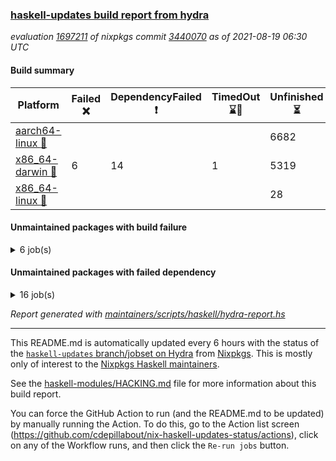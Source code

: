 ### [haskell-updates build report from hydra](https://hydra.nixos.org/jobset/nixpkgs/haskell-updates)
*evaluation [1697211](https://hydra.nixos.org/eval/1697211) of nixpkgs commit [3440070](https://github.com/NixOS/nixpkgs/commits/3440070b83ffdf2ecd787dfc5542374e9ad06ec0) as of 2021-08-19 06:30 UTC*
#### Build summary

 | Platform | Failed :x: | DependencyFailed :heavy_exclamation_mark: | TimedOut :hourglass::no_entry_sign: | Unfinished :hourglass_flowing_sand: | Success :heavy_check_mark: | 
 | --- | --- | --- | --- | --- | --- | 
 | [aarch64-linux :iphone:](https://hydra.nixos.org/eval/1697211?filter=.aarch64-linux) |  |  |  | 6682 | 14 | 
 | [x86_64-darwin :apple:](https://hydra.nixos.org/eval/1697211?filter=.x86_64-darwin) | 6 | 14 | 1 | 5319 | 1313 | 
 | [x86_64-linux :penguin:](https://hydra.nixos.org/eval/1697211?filter=.x86_64-linux) |  |  |  | 28 | 6710 | 
#### Unmaintained packages with build failure
<details><summary>6 job(s) </summary>

- [ ] [[:iphone::hourglass_flowing_sand:]](https://hydra.nixos.org/build/150145709) [[:apple::x:]](https://hydra.nixos.org/build/150138057) [[:penguin::heavy_check_mark:]](https://hydra.nixos.org/build/150156212) [haskellPackages.exinst](https://hydra.nixos.org/eval/1697211?filter=haskellPackages.exinst) 
- [ ] [[:iphone::hourglass_flowing_sand:]](https://hydra.nixos.org/build/150155611) [[:apple::x:]](https://hydra.nixos.org/build/150136618) [[:penguin::heavy_check_mark:]](https://hydra.nixos.org/build/150145205) [haskellPackages.ping-wrapper](https://hydra.nixos.org/eval/1697211?filter=haskellPackages.ping-wrapper) 
- [ ] [[:iphone::hourglass_flowing_sand:]](https://hydra.nixos.org/build/150152774) [[:apple::x:]](https://hydra.nixos.org/build/150136862) [[:penguin::heavy_check_mark:]](https://hydra.nixos.org/build/150153014) [haskellPackages.sdp](https://hydra.nixos.org/eval/1697211?filter=haskellPackages.sdp) 
- [ ] [[:iphone::hourglass_flowing_sand:]](https://hydra.nixos.org/build/150153762) [[:apple::x:]](https://hydra.nixos.org/build/150136551) [[:penguin::heavy_check_mark:]](https://hydra.nixos.org/build/150142114) [haskellPackages.tailfile-hinotify](https://hydra.nixos.org/eval/1697211?filter=haskellPackages.tailfile-hinotify) 
- [ ] [[:iphone::hourglass_flowing_sand:]](https://hydra.nixos.org/build/150139190) [[:apple::x:]](https://hydra.nixos.org/build/150141572) [[:penguin::heavy_check_mark:]](https://hydra.nixos.org/build/150156235) [haskellPackages.tz](https://hydra.nixos.org/eval/1697211?filter=haskellPackages.tz) 
- [ ] [[:iphone::hourglass_flowing_sand:]](https://hydra.nixos.org/build/150155341) [[:apple::x:]](https://hydra.nixos.org/build/150137444) [[:penguin::heavy_check_mark:]](https://hydra.nixos.org/build/150150694) [tests.haskell.writers](https://hydra.nixos.org/eval/1697211?filter=tests.haskell.writers) 
</details>

#### Unmaintained packages with failed dependency
<details><summary>16 job(s) </summary>

- [ ] [[:iphone::hourglass_flowing_sand:]](https://hydra.nixos.org/build/150152374) [[:apple::heavy_exclamation_mark:]](https://hydra.nixos.org/build/150151983) [[:penguin::heavy_check_mark:]](https://hydra.nixos.org/build/150137959) [haskellPackages.exinst-aeson](https://hydra.nixos.org/eval/1697211?filter=haskellPackages.exinst-aeson) 
- [ ] [[:iphone::hourglass_flowing_sand:]](https://hydra.nixos.org/build/150138180) [[:apple::heavy_exclamation_mark:]](https://hydra.nixos.org/build/150137286) [[:penguin::heavy_check_mark:]](https://hydra.nixos.org/build/150139166) [haskellPackages.exinst-bytes](https://hydra.nixos.org/eval/1697211?filter=haskellPackages.exinst-bytes) 
- [ ] [[:iphone::hourglass_flowing_sand:]](https://hydra.nixos.org/build/150144437) [[:apple::heavy_exclamation_mark:]](https://hydra.nixos.org/build/150144674) [[:penguin::heavy_check_mark:]](https://hydra.nixos.org/build/150147984) [haskellPackages.exinst-cereal](https://hydra.nixos.org/eval/1697211?filter=haskellPackages.exinst-cereal) 
- [ ] [[:iphone::hourglass_flowing_sand:]](https://hydra.nixos.org/build/150141504) [[:apple::heavy_exclamation_mark:]](https://hydra.nixos.org/build/150156564) [[:penguin::heavy_check_mark:]](https://hydra.nixos.org/build/150140070) [haskellPackages.exinst-serialise](https://hydra.nixos.org/eval/1697211?filter=haskellPackages.exinst-serialise) 
- [ ] [[:iphone::hourglass_flowing_sand:]](https://hydra.nixos.org/build/150137777) [[:apple::heavy_exclamation_mark:]](https://hydra.nixos.org/build/150143490) [[:penguin::heavy_check_mark:]](https://hydra.nixos.org/build/150137753) [haskellPackages.sdp-binary](https://hydra.nixos.org/eval/1697211?filter=haskellPackages.sdp-binary) 
- [ ] [[:iphone::hourglass_flowing_sand:]](https://hydra.nixos.org/build/150140402) [[:apple::heavy_exclamation_mark:]](https://hydra.nixos.org/build/150136790) [[:penguin::heavy_check_mark:]](https://hydra.nixos.org/build/150141804) [haskellPackages.sdp-deepseq](https://hydra.nixos.org/eval/1697211?filter=haskellPackages.sdp-deepseq) 
- [ ] [[:iphone::hourglass_flowing_sand:]](https://hydra.nixos.org/build/150144170) [[:apple::heavy_exclamation_mark:]](https://hydra.nixos.org/build/150136938) [[:penguin::heavy_check_mark:]](https://hydra.nixos.org/build/150143056) [haskellPackages.sdp-hashable](https://hydra.nixos.org/eval/1697211?filter=haskellPackages.sdp-hashable) 
- [ ] [[:iphone::hourglass_flowing_sand:]](https://hydra.nixos.org/build/150140516) [[:apple::heavy_exclamation_mark:]](https://hydra.nixos.org/build/150148495) [[:penguin::heavy_check_mark:]](https://hydra.nixos.org/build/150139157) [haskellPackages.sdp-io](https://hydra.nixos.org/eval/1697211?filter=haskellPackages.sdp-io) 
- [ ] [[:iphone::hourglass_flowing_sand:]](https://hydra.nixos.org/build/150154408) [[:apple::heavy_exclamation_mark:]](https://hydra.nixos.org/build/150147483) [[:penguin::heavy_check_mark:]](https://hydra.nixos.org/build/150152232) [haskellPackages.sdp-quickcheck](https://hydra.nixos.org/eval/1697211?filter=haskellPackages.sdp-quickcheck) 
- [ ] [[:iphone::hourglass_flowing_sand:]](https://hydra.nixos.org/build/150139917) [[:apple::heavy_exclamation_mark:]](https://hydra.nixos.org/build/150139807) [[:penguin::heavy_check_mark:]](https://hydra.nixos.org/build/150145959) [haskellPackages.sdp4bytestring](https://hydra.nixos.org/eval/1697211?filter=haskellPackages.sdp4bytestring) 
- [ ] [[:iphone::hourglass_flowing_sand:]](https://hydra.nixos.org/build/150152531) [[:apple::heavy_exclamation_mark:]](https://hydra.nixos.org/build/150138817) [[:penguin::heavy_check_mark:]](https://hydra.nixos.org/build/150147060) [haskellPackages.sdp4text](https://hydra.nixos.org/eval/1697211?filter=haskellPackages.sdp4text) 
- [ ] [[:iphone::hourglass_flowing_sand:]](https://hydra.nixos.org/build/150150451) [[:apple::heavy_exclamation_mark:]](https://hydra.nixos.org/build/150151735) [[:penguin::heavy_check_mark:]](https://hydra.nixos.org/build/150147840) [haskellPackages.sdp4unordered](https://hydra.nixos.org/eval/1697211?filter=haskellPackages.sdp4unordered) 
- [ ] [[:iphone::hourglass_flowing_sand:]](https://hydra.nixos.org/build/150155923) [[:apple::heavy_exclamation_mark:]](https://hydra.nixos.org/build/150143081) [[:penguin::heavy_check_mark:]](https://hydra.nixos.org/build/150144715) [haskellPackages.sdp4vector](https://hydra.nixos.org/eval/1697211?filter=haskellPackages.sdp4vector) 
- [ ] [taskell](https://hydra.nixos.org/eval/1697211?filter=taskell) 
  - [[:iphone::hourglass_flowing_sand:]](https://hydra.nixos.org/build/150152447) [[:apple::heavy_exclamation_mark:]](https://hydra.nixos.org/build/150137305) [[:penguin::heavy_check_mark:]](https://hydra.nixos.org/build/150151977) [toplevel](https://hydra.nixos.org/eval/1697211?filter=taskell)
  - [[:iphone::hourglass_flowing_sand:]](https://hydra.nixos.org/build/150151475) [[:apple::heavy_exclamation_mark:]](https://hydra.nixos.org/build/150150370) [[:penguin::heavy_check_mark:]](https://hydra.nixos.org/build/150144306) [haskellPackages](https://hydra.nixos.org/eval/1697211?filter=haskellPackages.taskell)
</details>

*Report generated with [maintainers/scripts/haskell/hydra-report.hs](https://github.com/NixOS/nixpkgs/blob/haskell-updates/maintainers/scripts/haskell/hydra-report.sh)*


----------------------------------------------------------------------

This README.md is automatically updated every 6 hours with the status of the
[`haskell-updates` branch/jobset on Hydra](https://hydra.nixos.org/jobset/nixpkgs/haskell-updates)
from [Nixpkgs](https://github.com/NixOS/nixpkgs).  This is mostly only of
interest to the [Nixpkgs Haskell maintainers](https://github.com/orgs/NixOS/teams/haskell).

See the
[haskell-modules/HACKING.md](https://github.com/NixOS/nixpkgs/blob/haskell-updates/pkgs/development/haskell-modules/HACKING.md)
file for more information about this build report.

You can force the GitHub Action to run (and the README.md to be updated) by
manually running the Action.  To do this, go to the Action list screen
(https://github.com/cdepillabout/nix-haskell-updates-status/actions),
click on any of the Workflow runs, and then click the `Re-run jobs` button.
